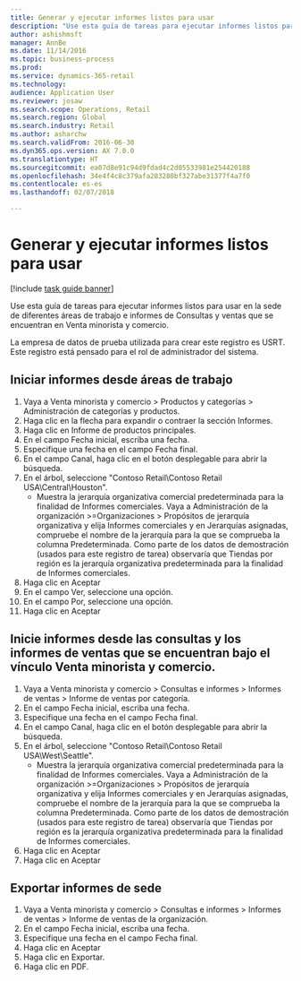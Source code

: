 ```yaml
--- 
title: Generar y ejecutar informes listos para usar
description: "Use esta guía de tareas para ejecutar informes listos para usar en la sede de diferentes áreas de trabajo e informes de Consultas y ventas que se encuentran en Venta minorista y comercio."
author: ashishmsft
manager: AnnBe
ms.date: 11/14/2016
ms.topic: business-process
ms.prod: 
ms.service: dynamics-365-retail
ms.technology: 
audience: Application User
ms.reviewer: josaw
ms.search.scope: Operations, Retail
ms.search.region: Global
ms.search.industry: Retail
ms.author: asharchw
ms.search.validFrom: 2016-06-30
ms.dyn365.ops.version: AX 7.0.0
ms.translationtype: HT
ms.sourcegitcommit: ea07d8e91c94d9fdad4c2d05533981e254420188
ms.openlocfilehash: 34e4f4c8c379afa283280bf327abe31377f4a7f0
ms.contentlocale: es-es
ms.lasthandoff: 02/07/2018

---
```

# <a name="generate-and-run-out-of-box-reports"></a>Generar y ejecutar informes listos para usar

[!include [task guide banner](../includes/task-guide-banner.md)]

Use esta guía de tareas para ejecutar informes listos para usar en la sede de diferentes áreas de trabajo e informes de Consultas y ventas que se encuentran en Venta minorista y comercio.



La empresa de datos de prueba utilizada para crear este registro es USRT. Este registro está pensado para el rol de administrador del sistema.


## <a name="launch-reports-from-workspaces"></a>Iniciar informes desde áreas de trabajo
1. Vaya a Venta minorista y comercio > Productos y categorías > Administración de categorías y productos.
2. Haga clic en la flecha para expandir o contraer la sección Informes.
3. Haga clic en Informe de productos principales.
4. En el campo Fecha inicial, escriba una fecha.
5. Especifique una fecha en el campo Fecha final.
6. En el campo Canal, haga clic en el botón desplegable para abrir la búsqueda.
7. En el árbol, seleccione "Contoso Retail\Contoso Retail USA\Central\Houston".
    * Muestra la jerarquía organizativa comercial predeterminada para la finalidad de Informes comerciales.   Vaya a Administración de la organización >Organizaciones > Propósitos de jerarquía organizativa y elija Informes comerciales y en Jerarquías asignadas, compruebe el nombre de la jerarquía para la que se comprueba la columna Predeterminada.      Como parte de los datos de demostración (usados para este registro de tarea) observaría que Tiendas por región es la jerarquía organizativa predeterminada para la finalidad de Informes comerciales.     
8. Haga clic en Aceptar
9. En el campo Ver, seleccione una opción.
10. En el campo Por, seleccione una opción.
11. Haga clic en Aceptar

## <a name="launch-reports-from-the-inquiries-and-sales-reports-located-under-retail--commerce-app-link"></a>Inicie informes desde las consultas y los informes de ventas que se encuentran bajo el vínculo Venta minorista y comercio.
1. Vaya a Venta minorista y comercio > Consultas e informes > Informes de ventas > Informe de ventas por categoría.
2. En el campo Fecha inicial, escriba una fecha.
3. Especifique una fecha en el campo Fecha final.
4. En el campo Canal, haga clic en el botón desplegable para abrir la búsqueda.
5. En el árbol, seleccione "Contoso Retail\Contoso Retail USA\West\Seattle".
    * Muestra la jerarquía organizativa comercial predeterminada para la finalidad de Informes comerciales.   Vaya a Administración de la organización >Organizaciones > Propósitos de jerarquía organizativa y elija Informes comerciales y en Jerarquías asignadas, compruebe el nombre de la jerarquía para la que se comprueba la columna Predeterminada.      Como parte de los datos de demostración (usados para este registro de tarea) observaría que Tiendas por región es la jerarquía organizativa predeterminada para la finalidad de Informes comerciales.     
6. Haga clic en Aceptar
7. Haga clic en Aceptar

## <a name="export-an-hq-reports"></a>Exportar informes de sede
1. Vaya a Venta minorista y comercio > Consultas e informes > Informes de ventas > Informe de ventas de la organización.
2. En el campo Fecha inicial, escriba una fecha.
3. Especifique una fecha en el campo Fecha final.
4. Haga clic en Aceptar
5. Haga clic en Exportar.
6. Haga clic en PDF.


